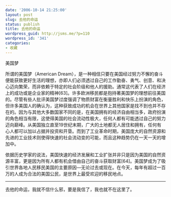 ```yaml
---
date: '2006-10-14 21:25:00'
layout: post
slug: 去他的命运
status: publish
title: 去他的命运
wordpress_guid: http://jsms.me/?p=110
wordpress_id: '341'
categories:
- 收藏
---
```


美国梦

所谓的美国梦（American Dream），是一种相信只要在美国经过努力不懈的奋斗便能获致更好生活的理想，亦即人们必须透过自己的工作勤奋、勇气、创意、和决心迈向繁荣，而非依赖于特定的社会阶级和他人的援助。通常这代表了人们在经济上的成功或是企业家的精神[63]。许多欧洲移民都是抱持著美国梦的理想前往美国的。尽管有些人批评美国梦过度强调了物质财富在衡量胜利和快乐上扮演的角色，但许多美国人的确认为，这种获致成功的机会在世界上其他国家是找不到也并不存在的。因为与其他大多数国家不同的是，在美国拥有的经济自由相当多，政府扮演的角色相当有限，这使得美国的社会流动性极大，任何人都有可能透过自己的努力迈向巅峰。从美国独立直至19世纪末期，广大的土地都无人居住和拥有，任何有心人都可以加以占据并投资和开垦。而到了工业革命时期，美国庞大的自然资源和先进的工业技术则使得快速的社会流动变的可能，而且这种趋势仍在一天一天的增加中。

依据历史学家的说法，美国快速的经济发展和工业扩张并非只是因为美国的自然资源丰富，更是因为所有人都有机会借由自己的奋斗获取财富[64]。美国梦成为了吸引世界各地人民移民美国的主要原因—无论过去或现在。在今天，每年有超过一百万的人成为合法的美国公民，是世界上最受欢迎的移民地点。

* * *

去他的命运，我就不信什么邪，要是我信了，我也就不在这里了。
